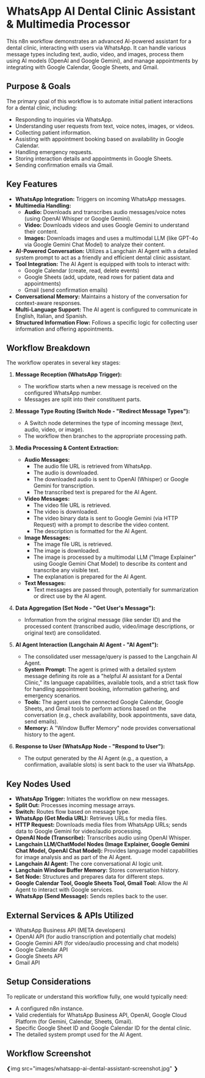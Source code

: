 # WhatsApp AI Dental Clinic Assistant & Multimedia Processor

This n8n workflow demonstrates an advanced AI-powered assistant for a dental clinic, interacting with users via WhatsApp. It can handle various message types including text, audio, video, and images, process them using AI models (OpenAI and Google Gemini), and manage appointments by integrating with Google Calendar, Google Sheets, and Gmail.

## Purpose & Goals

The primary goal of this workflow is to automate initial patient interactions for a dental clinic, including:
* Responding to inquiries via WhatsApp.
* Understanding user requests from text, voice notes, images, or videos.
* Collecting patient information.
* Assisting with appointment booking based on availability in Google Calendar.
* Handling emergency requests.
* Storing interaction details and appointments in Google Sheets.
* Sending confirmation emails via Gmail.

## Key Features

* **WhatsApp Integration:** Triggers on incoming WhatsApp messages.
* **Multimedia Handling:**
    * **Audio:** Downloads and transcribes audio messages/voice notes (using OpenAI Whisper or Google Gemini).
    * **Video:** Downloads videos and uses Google Gemini to understand their content.
    * **Images:** Downloads images and uses a multimodal LLM (like GPT-4o via Google Gemini Chat Model) to analyze their content.
* **AI-Powered Conversation:** Utilizes a Langchain AI Agent with a detailed system prompt to act as a friendly and efficient dental clinic assistant.
* **Tool Integration:** The AI Agent is equipped with tools to interact with:
    * Google Calendar (create, read, delete events)
    * Google Sheets (add, update, read rows for patient data and appointments)
    * Gmail (send confirmation emails)
* **Conversational Memory:** Maintains a history of the conversation for context-aware responses.
* **Multi-Language Support:** The AI agent is configured to communicate in English, Italian, and Spanish.
* **Structured Information Flow:** Follows a specific logic for collecting user information and offering appointments.

## Workflow Breakdown

The workflow operates in several key stages:

1.  **Message Reception (WhatsApp Trigger):**
    * The workflow starts when a new message is received on the configured WhatsApp number.
    * Messages are split into their constituent parts.

2.  **Message Type Routing (Switch Node - "Redirect Message Types"):**
    * A Switch node determines the type of incoming message (text, audio, video, or image).
    * The workflow then branches to the appropriate processing path.

3.  **Media Processing & Content Extraction:**
    * **Audio Messages:**
        * The audio file URL is retrieved from WhatsApp.
        * The audio is downloaded.
        * The downloaded audio is sent to OpenAI (Whisper) or Google Gemini for transcription.
        * The transcribed text is prepared for the AI Agent.
    * **Video Messages:**
        * The video file URL is retrieved.
        * The video is downloaded.
        * The video binary data is sent to Google Gemini (via HTTP Request) with a prompt to describe the video content.
        * The description is formatted for the AI Agent.
    * **Image Messages:**
        * The image file URL is retrieved.
        * The image is downloaded.
        * The image is processed by a multimodal LLM ("Image Explainer" using Google Gemini Chat Model) to describe its content and transcribe any visible text.
        * The explanation is prepared for the AI Agent.
    * **Text Messages:**
        * Text messages are passed through, potentially for summarization or direct use by the AI agent.

4.  **Data Aggregation (Set Node - "Get User's Message"):**
    * Information from the original message (like sender ID) and the processed content (transcribed audio, video/image descriptions, or original text) are consolidated.

5.  **AI Agent Interaction (Langchain AI Agent - "AI Agent"):**
    * The consolidated user message/query is passed to the Langchain AI Agent.
    * **System Prompt:** The agent is primed with a detailed system message defining its role as a "helpful AI assistant for a Dental Clinic," its language capabilities, available tools, and a strict task flow for handling appointment booking, information gathering, and emergency scenarios.
    * **Tools:** The agent uses the connected Google Calendar, Google Sheets, and Gmail tools to perform actions based on the conversation (e.g., check availability, book appointments, save data, send emails).
    * **Memory:** A "Window Buffer Memory" node provides conversational history to the agent.

6.  **Response to User (WhatsApp Node - "Respond to User"):**
    * The output generated by the AI Agent (e.g., a question, a confirmation, available slots) is sent back to the user via WhatsApp.

## Key Nodes Used

* **WhatsApp Trigger:** Initiates the workflow on new messages.
* **Split Out:** Processes incoming message arrays.
* **Switch:** Routes flow based on message type.
* **WhatsApp (Get Media URL):** Retrieves URLs for media files.
* **HTTP Request:** Downloads media files from WhatsApp URLs; sends data to Google Gemini for video/audio processing.
* **OpenAI Node (Transcribe):** Transcribes audio using OpenAI Whisper.
* **Langchain LLM/ChatModel Nodes (Image Explainer, Google Gemini Chat Model, OpenAI Chat Model):** Provides language model capabilities for image analysis and as part of the AI Agent.
* **Langchain AI Agent:** The core conversational AI logic unit.
* **Langchain Window Buffer Memory:** Stores conversation history.
* **Set Node:** Structures and prepares data for different steps.
* **Google Calendar Tool, Google Sheets Tool, Gmail Tool:** Allow the AI Agent to interact with Google services.
* **WhatsApp (Send Message):** Sends replies back to the user.

## External Services & APIs Utilized

* WhatsApp Business API (META developers)
* OpenAI API (for audio transcription and potentially chat models)
* Google Gemini API (for video/audio processing and chat models)
* Google Calendar API
* Google Sheets API
* Gmail API

## Setup Considerations

To replicate or understand this workflow fully, one would typically need:

* A configured n8n instance.
* Valid credentials for WhatsApp Business API, OpenAI, Google Cloud Platform (for Gemini, Calendar, Sheets, Gmail).
* Specific Google Sheet ID and Google Calendar ID for the dental clinic.
* The detailed system prompt used for the AI Agent.

## Workflow Screenshot
❮img src="images/whatsapp-ai-dental-assistant-screenshot.jpg" ❯

